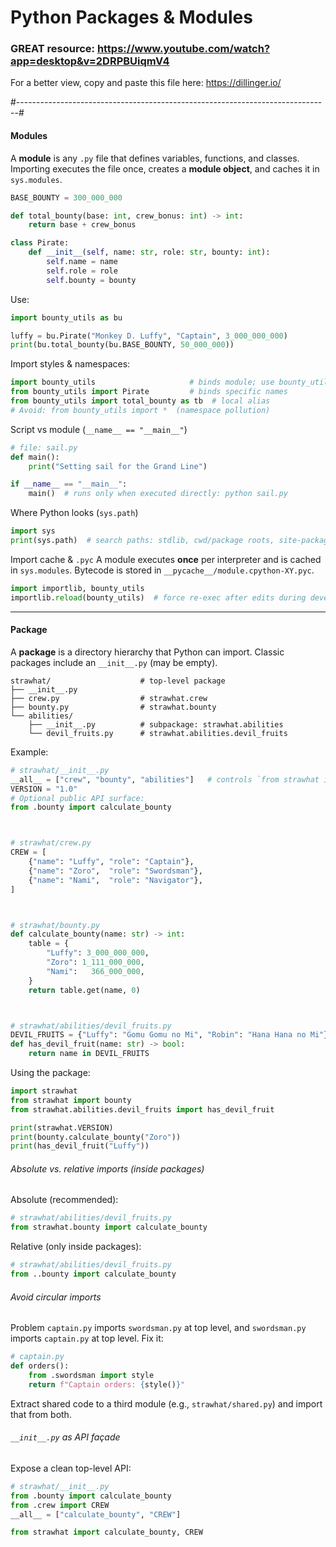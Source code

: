 # Python Packages & Modules

### GREAT resource: https://www.youtube.com/watch?app=desktop&v=2DRPBUiqmV4

For a better view, copy and paste this file here: https://dillinger.io/

#------------------------------------------------------------------------------#

#### Modules

A **module** is any `.py` file that defines variables, functions, and classes. Importing executes the file once, creates a **module object**, and caches it in `sys.modules`.

```python
BASE_BOUNTY = 300_000_000

def total_bounty(base: int, crew_bonus: int) -> int:
    return base + crew_bonus

class Pirate:
    def __init__(self, name: str, role: str, bounty: int):
        self.name = name
        self.role = role
        self.bounty = bounty
```

Use:

```python
import bounty_utils as bu

luffy = bu.Pirate("Monkey D. Luffy", "Captain", 3_000_000_000)
print(bu.total_bounty(bu.BASE_BOUNTY, 50_000_000))
```

Import styles & namespaces:

```python
import bounty_utils                     # binds module; use bounty_utils.Pirate
from bounty_utils import Pirate         # binds specific names
from bounty_utils import total_bounty as tb  # local alias
# Avoid: from bounty_utils import *  (namespace pollution)
```

Script vs module (`__name__ == "__main__"`)

```python
# file: sail.py
def main():
    print("Setting sail for the Grand Line")

if __name__ == "__main__":
    main()  # runs only when executed directly: python sail.py
```

Where Python looks (`sys.path`)

```python
import sys
print(sys.path)  # search paths: stdlib, cwd/package roots, site-packages, etc.
```

Import cache & `.pyc`
A module executes **once** per interpreter and is cached in `sys.modules`. Bytecode is stored in `__pycache__/module.cpython-XY.pyc`.

```python
import importlib, bounty_utils
importlib.reload(bounty_utils)  # force re-exec after edits during development
```

---

#### Package

A **package** is a directory hierarchy that Python can import. Classic packages include an `__init__.py` (may be empty).

```
strawhat/                    # top-level package
├── __init__.py
├── crew.py                  # strawhat.crew
├── bounty.py                # strawhat.bounty
└── abilities/
    ├── __init__.py          # subpackage: strawhat.abilities
    └── devil_fruits.py      # strawhat.abilities.devil_fruits
```

Example:

```python
# strawhat/__init__.py
__all__ = ["crew", "bounty", "abilities"]   # controls `from strawhat import *`
VERSION = "1.0"
# Optional public API surface:
from .bounty import calculate_bounty



# strawhat/crew.py
CREW = [
    {"name": "Luffy", "role": "Captain"},
    {"name": "Zoro",  "role": "Swordsman"},
    {"name": "Nami",  "role": "Navigator"},
]



# strawhat/bounty.py
def calculate_bounty(name: str) -> int:
    table = {
        "Luffy": 3_000_000_000,
        "Zoro": 1_111_000_000,
        "Nami":   366_000_000,
    }
    return table.get(name, 0)



# strawhat/abilities/devil_fruits.py
DEVIL_FRUITS = {"Luffy": "Gomu Gomu no Mi", "Robin": "Hana Hana no Mi"}
def has_devil_fruit(name: str) -> bool:
    return name in DEVIL_FRUITS
```

Using the package:

```python
import strawhat
from strawhat import bounty
from strawhat.abilities.devil_fruits import has_devil_fruit

print(strawhat.VERSION)
print(bounty.calculate_bounty("Zoro"))
print(has_devil_fruit("Luffy"))
```

###### Absolute vs. relative imports (inside packages)

Absolute (recommended):

```python
# strawhat/abilities/devil_fruits.py
from strawhat.bounty import calculate_bounty
```

Relative (only inside packages):

```python
# strawhat/abilities/devil_fruits.py
from ..bounty import calculate_bounty
```

###### Avoid circular imports

Problem `captain.py` imports `swordsman.py` at top level, and `swordsman.py` imports `captain.py` at top level.
Fix it:

```python
# captain.py
def orders():
    from .swordsman import style
    return f"Captain orders: {style()}"
```

Extract shared code to a third module (e.g., `strawhat/shared.py`) and import that from both.

###### `__init__.py` as API façade

Expose a clean top-level API:

```python
# strawhat/__init__.py
from .bounty import calculate_bounty
from .crew import CREW
__all__ = ["calculate_bounty", "CREW"]
```

```python
from strawhat import calculate_bounty, CREW
```
